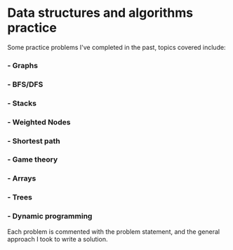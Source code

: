 # Data structures and algorithms practice
Some practice problems I've completed in the past, topics covered include:
### - Graphs
### - BFS/DFS
### - Stacks
### - Weighted Nodes
### - Shortest path
### - Game theory
### - Arrays
### - Trees
### - Dynamic programming

Each problem is commented with the problem statement, and the general approach I took to write a solution.
